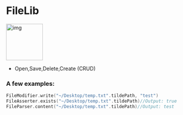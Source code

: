 # **FileLib** 

<img width="100" alt="img" src="https://cdn.jsdelivr.net/gh/stylekit/img/FileLib.svg">

- Open,Save,Delete,Create (CRUD)

### A few examples:

```swift
FileModifier.write("~/Desktop/temp.txt".tildePath, "test")
FileAsserter.exists("~/Desktop/temp.txt".tildePath)//Output: true
FileParser.content("~/Desktop/temp.txt".tildePath)//Output: test
```
